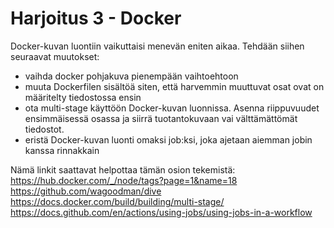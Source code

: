 # Harjoitus 3 - Docker

Docker-kuvan luontiin vaikuttaisi menevän eniten aikaa. Tehdään siihen seuraavat muutokset:

- vaihda docker pohjakuva pienempään vaihtoehtoon
- muuta Dockerfilen sisältöä siten, että harvemmin muuttuvat osat ovat on määritelty tiedostossa ensin
- ota multi-stage käyttöön Docker-kuvan luonnissa. Asenna riippuvuudet ensimmäisessä osassa ja siirrä tuotantokuvaan vai välttämättömät tiedostot.
- eristä Docker-kuvan luonti omaksi job:ksi, joka ajetaan aiemman jobin kanssa rinnakkain

Nämä linkit saattavat helpottaa tämän osion tekemistä:
<br/>
https://hub.docker.com/_/node/tags?page=1&name=18
<br/>
https://github.com/wagoodman/dive
<br/>
https://docs.docker.com/build/building/multi-stage/
<br/>
https://docs.github.com/en/actions/using-jobs/using-jobs-in-a-workflow
